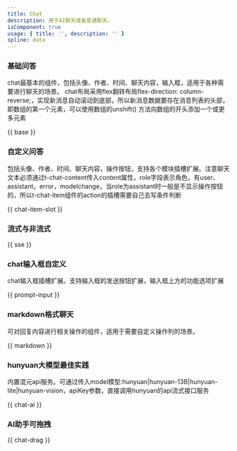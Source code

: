 ```yaml
---
title: Chat
description: 用于AI聊天或者普通聊天。
isComponent: true
usage: { title: '', description: '' }
spline: data
---
```


### 基础问答

chat最基本的组件，包括头像、作者、时间、聊天内容，输入框，适用于各种需要进行聊天的场景。
chat布局采用flex翻转布局flex-direction: column-reverse;，实现新消息自动滚动到底部，所以新消息数据要存在消息列表的头部，即数组的第一个元素，可以使用数组的unshift() 方法向数组的开头添加一个或更多元素

{{ base }}

### 自定义问答
包括头像、作者、时间、聊天内容，操作按钮，支持各个模块插槽扩展。注意聊天文本必须通过t-chat-content传入content属性，role字段表示角色，有user、assistant，error，modelchange，当role为assistant时一般是不显示操作按钮的，所以t-chat-item组件的action的插槽需要自己去写条件判断

{{ chat-item-slot }}

### 流式与非流式

{{ sse }}
### chat输入框自定义

chat输入框插槽扩展。支持输入框的发送按钮扩展，输入框上方的功能选项扩展

{{ prompt-input }}
### markdown格式聊天

可对回复内容进行相关操作的组件，适用于需要自定义操作列的场景。

{{ markdown }}
### hunyuan大模型最佳实践

内置混元api服务。可通过传入model模型:hunyuan|hunyuan-13B|hunyuan-lite|hunyuan-vision，apiKey参数，直接调用hunyuan的api流式接口服务

{{ chat-ai }}

### AI助手可拖拽

{{ chat-drag }}

